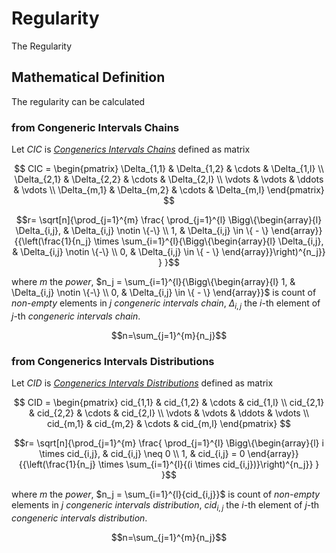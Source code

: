 # Regularity

The Regularity

## Mathematical Definition

The regularity can be calculated


### from Congeneric Intervals Chains

Let $CIC$ is [_Congenerics Intervals Chains_](../intervals_chains.md#as-matrix-ml) defined as matrix

$$
CIC =
\begin{pmatrix}
\Delta_{1,1} & \Delta_{1,2} & \cdots & \Delta_{1,l} \\
\Delta_{2,1} & \Delta_{2,2} & \cdots & \Delta_{2,l} \\
\vdots   & \vdots   & \ddots & \vdots   \\
\Delta_{m,1} & \Delta_{m,2} & \cdots & \Delta_{m,l}
\end{pmatrix}
$$

$$r= \sqrt[n]{\prod_{j=1}^{m} \frac{
\prod_{j=1}^{l} \Bigg\{\begin{array}{l}
    \Delta_{i,j}, & \Delta_{i,j} \notin \{-\} \\
    1, &   \Delta_{i,j} \in \{ - \}
\end{array}}
{{\left(\frac{1}{n_j} \times \sum_{i=1}^{l}{\Bigg\{\begin{array}{l}
    \Delta_{i,j}, & \Delta_{i,j} \notin \{-\} \\
    0, &   \Delta_{i,j} \in \{ - \}
\end{array}}\right)^{n_j}}
}
}$$


where $m$ the _power_, $n_j = \sum_{i=1}^{l}{\Bigg\{\begin{array}{l}
    1, & \Delta_{i,j} \notin \{-\} \\
    0, &   \Delta_{i,j} \in \{ - \}
\end{array}}$ is count of _non-empty_ elements in $j$ _congeneric intervals chain_,
$\Delta_{i,j}$ the $i$-th element of $j$-th _congeneric intervals chain_.

$$n=\sum_{j=1}^{m}{n_j}$$


### from Congenerics Intervals Distributions

Let $CID$ is [_Congenerics Intervals Distributions_](../intervals_distribution.md#as-matrix-ml) defined as matrix

$$
CID =
\begin{pmatrix}
cid_{1,1} & cid_{1,2} & \cdots & cid_{1,l} \\
cid_{2,1} & cid_{2,2} & \cdots & cid_{2,l} \\
\vdots   & \vdots   & \ddots & \vdots   \\
cid_{m,1} & cid_{m,2} & \cdots & cid_{m,l}
\end{pmatrix}
$$

$$r= \sqrt[n]{\prod_{j=1}^{m} \frac{
\prod_{j=1}^{l} \Bigg\{\begin{array}{l}
    i \times cid_{i,j}, & cid_{i,j} \neq 0 \\
    1, &   cid_{i,j} = 0
\end{array}}
{{\left(\frac{1}{n_j} \times \sum_{i=1}^{l}{(i \times cid_{i,j})}\right)^{n_j}}
}
}$$


where $m$ the _power_, $n_j = \sum_{i=1}^{l}{cid_{i,j}}$ is count of _non-empty_ elements in $j$ _congeneric intervals distribution_,
$cid_{i,j}$ the $i$-th element of $j$-th _congeneric intervals distribution_.

$$n=\sum_{j=1}^{m}{n_j}$$
